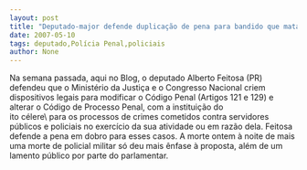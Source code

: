 ```yaml
---
layout: post
title: "Deputado-major defende duplicação de pena para bandido que matar policiais"
date: 2007-05-10
tags: deputado,Polícia Penal,policiais
author: None
---
```

Na semana passada, aqui no Blog, o deputado Alberto Feitosa (PR) defendeu que o Minist&eacute;rio da Justi&ccedil;a e o Congresso Nacional criem dispositivos legais para modificar o C&oacute;digo Penal (Artigos 121 e 129) e alterar o C&oacute;digo de Processo Penal, com a institui&ccedil;&atilde;o do \
ito c&eacute;lere\ para os processos de crimes cometidos contra servidores p&uacute;blicos e policiais no exerc&iacute;cio da sua atividade ou em raz&atilde;o dela. Feitosa defende a pena em dobro para esses casos. 
A morte ontem &agrave; noite de mais uma morte de policial militar s&oacute; deu mais &ecirc;nfase &agrave; proposta, al&eacute;m de um lamento p&uacute;blico por parte do parlamentar.
 